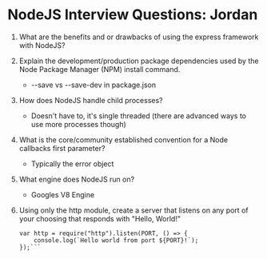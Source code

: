 # NodeJS Interview Questions: Jordan		

1. What are the benefits and or drawbacks of using the express framework with NodeJS?
2. Explain the development/production package dependencies used by the Node Package Manager (NPM) install command.
    - --save vs --save-dev in package.json
3. How does NodeJS handle child processes?
    - Doesn't have to, it's single threaded (there are advanced ways to use more processes though)
4. What is the core/community established convention for a Node callbacks first parameter?
    - Typically the error object
5. What engine does NodeJS run on?
    - Googles V8 Engine
6. Using only the http module, create a server that listens on any port of your choosing that responds with "Hello, World!"

    ```require('http').createServer();
    var http = require("http").listen(PORT, () => {
        console.log(`Hello world from port ${PORT}!`);
    });```
